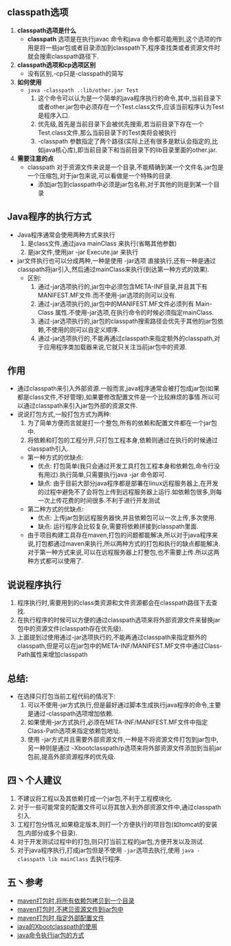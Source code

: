 ## classpath选项

1. **classpath选项是什么**  
    * **classpath** 选项是在执行javac 命令和java 命令都可能用到,这个选项的作用是将一些jar包或者目录添加到classpath下,程序查找类或者资源文件时就会搜索classpath路径下.
2. **classpath选项和cp选项区别**  
    * 没有区别,-cp只是-classpath的简写
3. **如何使用**  
    * `java -classpath .:lib/other.jar Test`
        1. 这个命令可以认为是一个简单的java程序执行的命令,其中,当前目录下或者other.jar包中必须存在一个Test.class文件,应该当前程序认为Test是程序入口.
        2. 优先级,首先是当前目录下会被优先搜索,若当前目录下存在一个Test.class文件,那么当前目录下的Test类将会被执行
        3. -classpath 参数指定了两个路径(实际上还有很多是默认会指定的,比如java核心库),即当前目录下和当前目录下的lib目录里面的other.jar.
4. **需要注意的点**  
    * classpath 对于资源文件来说是一个目录,不能精确到某一个文件名.jar包是一个压缩包,对于jar包来说,可以看做是一个特殊的目录.
        * 添加jar包到classpath中必须是jar包名称,对于其他的则是到某一个目录

## Java程序的执行方式

* Java程序通常会使用两种方式来执行    
    1. 是class文件,通过java mainClass 来执行(省略其他参数)
    2. 是jar文件,使用jar -jar Execute.jar 来执行
* jar文件执行也可以分成两种,一种是使用 -jar选项 直接执行,还有一种是通过classpath将jar引入,然后通过mainClass来执行(到达第一种方式的效果).
    * 区别:
        1. 通过-jar选项执行的,jar包中必须包含META-INF目录,并且其下有MANIFEST.MF文件.而不使用-jar选项的则可以没有.
        2. 通过-jar选项执行的,jar包中的MANIFEST.MF文件必须列有 Main-Class 属性.不使用-jar选项,在执行命令的时候必须指定mainClass.
        3. 通过-jar选项执行的,jar包的classpath搜索路径会优先于其他的jar包依赖,不使用的则可以自定义顺序.
        4. 通过-jar选项执行的,不能再通过classpath来指定额外的classpath,对于应用程序类加载器来说,它就只关注当前jar包中的资源.

## 作用

* 通过classpath来引入外部资源.一般而言,java程序通常会被打包成jar包(如果都是class文件,不好管理),如果要修改配置文件是一个比较麻烦的事情.所以可以通过classpath来引入jar包外部的资源文件.
* 说说打包方式,一般打包方式为两种:
    1. 为了简单方便而言就是打一个整包,所有的依赖和配置文件都在一个jar包中.
    2. 将依赖和打包的工程分开,只打包工程本身,依赖则通过在执行的时候通过classpath引入.
	* 第一种方式的优缺点:
        * 优点: 打包简单(我只会通过开发工具打包工程本身和依赖包,命令行没有用过).执行简单,只需要执行java -jar 命令即可.
        * 缺点: 由于目前大部分java程序都是部署在linux远程服务器上,在开发的过程中避免不了会将包上传到远程服务器上运行.如依赖包很多,则每一次上传花费的时间很多.不利于进行开发测试
    * 第二种方式的优缺点:
	    * 优点: 上传jar包到远程服务器快,并且依赖包可以一次上传,多次使用.
        * 缺点: 运行程序会比较复杂,需要将依赖拼接到classpath里面.
    * 由于项目构建工具存在maven,打包的问题都能解决,所以对于java程序来说,打包都通过maven来执行,所以两种方式的打包和执行的缺点都能解决.对于第一种方式来说,可以在远程服务器上打整包,也不需要上传.所以这两种方式都可以使用了.   
## 说说程序执行

1. 程序执行时,需要用到的class类资源和文件资源都会在classpath路径下去查找.
2. 在执行程序的时候可以方便的通过classpath选项来将外部资源文件来替换jar包中的资源文件(classpath存在优先级).
3. 上面提到过使用通过-jar选项执行的,不能再通过classpath来指定额外的classpath,但是可以在jar包中的META-INF/MANIFEST.MF文件中通过Class-Path属性来增加classpath
   
## 总结:

* 在选择只打包当前工程代码的情况下:
    1. 可以不使用-jar方式执行,但是最好通过脚本生成执行java程序的命令,主要是通过-classpath选项增加依赖.
    2. 如果使用-jar方式执行,必须在META-INF/MANIFEST.MF文件中指定Class-Path选项来指定依赖包地址.
    3. 使用 -jar方式并且需要外部资源文件,一种是不将资源文件打包到jar包中,另一种则是通过 -Xbootclasspath/p选项来将外部资源文件添加到当前jar包前,提高外部资源程序的优先级.
   
## 四丶个人建议

1. 不建议将工程以及其依赖打成一个jar包,不利于工程模块化.
2. 对于一些可能常变的配置文件可以将其放入到外部资源文件中,通过classpath引入.
3. 工程打包分情况,如果稳定版本,则打一个方便执行的项目包(如tomcat的安装包,内部分成多个目录).
4. 对于开发测试过程中的打包,则只打当前工程的jar包,方便开发以及测试.
5. 对于java程序执行,打成jar包但是不使用 `-jar`选项去执行,使用 `java -classpath lib mainClass` 去执行程序.
 
## 五丶参考

* [maven打包时,将所有依赖包拷贝到一个目录](https://blog.csdn.net/qq_23367291/article/details/84577048)
* [maven打包时,不拷贝资源文件到jar包中](https://blog.csdn.net/javajxz008/article/details/81629011)
* [maven打包时,指定外部配置文件](https://segmentfault.com/a/1190000003698765)
* [java的Xbootclasspath的使用](https://www.cnblogs.com/duanxz/p/3482311.html)
* [java命令执行jar包的方式](http://www.cnblogs.com/zpbolgs/p/7267384.html)